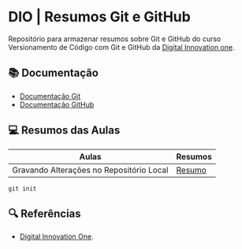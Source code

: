 # DIO | Resumos Git e GitHub

Repositório para armazenar resumos sobre Git e GitHub do curso Versionamento de Código com Git e GitHub da [Digital Innovation one](https://www.dio.me/).

## 📚 Documentação
- [Documentação Git](https://git-scm.com/doc)
- [Documentação GitHub](https://docs.github.com/)

## 💻 Resumos das Aulas

| Aulas | Resumos |
|------|---------|
| Gravando Alterações no Repositório Local |[Resumo]()|

```
git init
```

##  🔍 Referências 
- [Digital Innovation One]().
